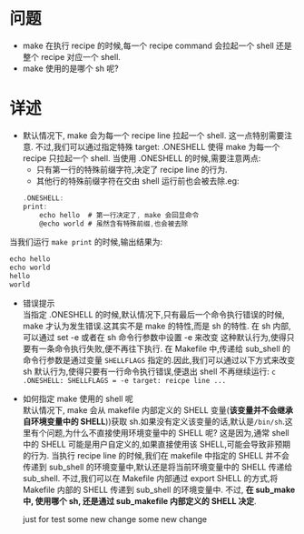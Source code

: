 # 问题
- make 在执行 recipe 的时候,每一个 recipe command 会拉起一个 shell 还是整个 recipe 对应一个 shell.
- make 使用的是哪个 sh 呢?
# 详述
  - 默认情况下, make 会为每一个 recipe line 拉起一个 shell. 这一点特别需要注意. 不过,我们可以通过指定特殊 target: .ONESHELL 使得 make 为每一个 recipe 只拉起一个 shell.
    当使用 .ONESHELL 的时候,需要注意两点:
    - 只有第一行的特殊前缀字符,决定了 recipe line 的行为.
    - 其他行的特殊前缀字符在交由 shell 运行前也会被去除.eg:
    ```c
    .ONESHELL:
    print:
        echo hello  # 第一行决定了, make 会回显命令
        @echo world # 虽然含有特殊前缀,也会被去除
    ```
   当我们运行 `make print` 的时候,输出结果为:
   ```c
   echo hello
   echo world
   hello
   world
   ```
   - 错误提示<br>
    当指定 .ONESHELL 的时候,默认情况下,只有最后一个命令执行错误的时候, make 才认为发生错误.这其实不是 make 的特性,而是 sh 的特性. 在 sh 内部,可以通过 set -e 或者在 sh 命令行参数中设置 -e 来改变
    这种默认行为,使得只要有一条命令执行失败,便不再往下执行. 在 Makefile 中,传递给 sub_shell 的命令行参数是通过变量 `SHELLFLAGS` 指定的.因此,我们可以通过以下方式来改变 sh 默认行为,使得只要有一行命令执行错误,便退出 shell 不再继续运行:
    ```c
    .ONESHELL:
    SHELLFLAGS = -e
    target:
        reicpe line
        ...
    ```
  - 如何指定 make 使用的 shell 呢<br>
    默认情况下, make 会从 makefile 内部定义的 SHELL 变量(**该变量并不会继承自环境变量中的 SHELL**))获取 sh.如果没有定义该变量的话,默认是`/bin/sh`.这里有个问题,为什么不直接使用环境变量中的 SHELL 呢?
    这是因为,通常 shell 中的 SHELL 可能是用户自定义的,如果直接使用该 SHELL,可能会导致非预期的行为.
    当执行 recipe line 的时候,我们在 makefile 中指定的 SHELL 并不会传递到 sub_shell 的环境变量中,默认还是将当前环境变量中的 SHELL 传递给 sub_shell. 不过,我们可以在 Makefile 内部通过 export SHELL 的方式,将 Makefile 内部的 SHELL 传递到 sub_shell 的环境变量中. 不过, **在 sub_make 中, 使用哪个 sh, 还是通过 sub_makefile 内部定义的 SHELL 决定**.

    just for test
    some new change
    some new change

